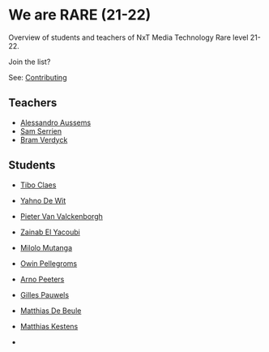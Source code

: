 # We are RARE (21-22)

Overview of students and teachers of NxT Media Technology Rare level 21-22.

Join the list?

See: [Contributing](./CONTRIBUTING.md)

## Teachers

- [Alessandro Aussems](./people/alessandro_aussems.md)
- [Sam Serrien](./people/sam_serrien.md)
- [Bram Verdyck](./people/bram_verdyck.md)

## Students

- [Tibo Claes](./people/Tibo_Claes.md)
- [Yahno De Wit](./people/yahno_dewit.md)

- [Pieter Van Valckenborgh](./people/pieter_vanvalckenborgh.md)
- [Zainab El Yacoubi](./people/zainab_elyacoubi.md)
- [Milolo Mutanga](./people/milolo_mutanga.md)
- [Owin Pellegroms](./people/Owin_Pellegroms.md)
- [Arno Peeters](./people/Arno_Peeters.md)
- [Gilles Pauwels](./people/Gilles_Pauwels.md)
- [Matthias De Beule](./people/Matthias_DeBeule.md)
- [Matthias Kestens](./people/Matthias_Kestens.md)
- 
